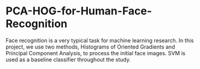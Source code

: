 # PCA-HOG-for-Human-Face-Recognition
Face recognition is a very typical task for machine learning research. In this project, we use two methods, Histograms of Oriented Gradients and Principal Component Analysis, to process the initial face images. SVM is used as a baseline classifier throughout the study. 
